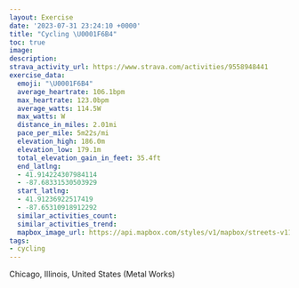 ```yaml
---
layout: Exercise
date: '2023-07-31 23:24:10 +0000'
title: "Cycling \U0001F6B4"
toc: true
image:
description:
strava_activity_url: https://www.strava.com/activities/9558948441
exercise_data:
  emoji: "\U0001F6B4"
  average_heartrate: 106.1bpm
  max_heartrate: 123.0bpm
  average_watts: 114.5W
  max_watts: W
  distance_in_miles: 2.01mi
  pace_per_mile: 5m22s/mi
  elevation_high: 186.0m
  elevation_low: 179.1m
  total_elevation_gain_in_feet: 35.4ft
  end_latlng:
  - 41.914224307984114
  - -87.68331530503929
  start_latlng:
  - 41.91236922517419
  - -87.65310918912292
  similar_activities_count:
  similar_activities_trend:
  mapbox_image_url: https://api.mapbox.com/styles/v1/mapbox/streets-v11/static/path-5+787af2-1.0(kly~F~~~uOcMxRsAlCGTAVBfANfP%40xFAjCBfAD%5CTnAVtBd%40rCzApKDbAA%60CD%7C%40BBN%40p%40IhBE~%40E%60%40G%60%40Y%3FIIe%40%3Fe%40Dc%40FSPINDLPBVLnEA%7CBNd%5DHdIA%7CC%5DxDCxBBjETbG),pin-s-s+e5b22e(-87.6544,41.91446),pin-s-f+89ae00(-87.68113999999996,41.914150000000014)/auto/800x800?access_token=pk.eyJ1Ijoiam9zaGJlY2ttYW4iLCJhIjoiY205eWR2aDd1MWZ6djJrbXc4a3M0bWZleiJ9.XiG9OWkNcZk2QzjJbxLB4A
tags:
- cycling
---
```




Chicago, Illinois, United States (Metal Works)
